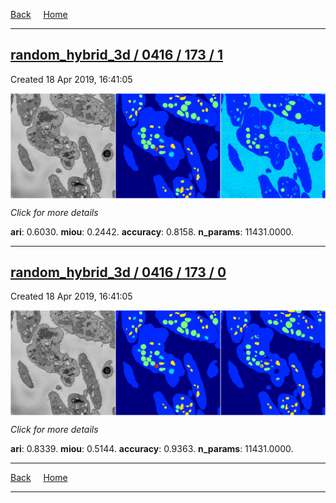 
[Back](..)&nbsp;&nbsp;&nbsp;&nbsp;&nbsp;[Home](https://leapmanlab.github.io/snapshots)

---

<div class="summary"><a href="1"><h2>random_hybrid_3d / 0416 / 173 / 1</h2></a><p>Created 18 Apr 2019, 16:41:05
</p><a href="1"><img src="1/media/summary.png" align="center"></a><p>
<i>Click for more details</i>
</p></div>

**ari**: 0.6030. **miou**: 0.2442. **accuracy**: 0.8158. **n_params**: 11431.0000. 

---

<div class="summary"><a href="0"><h2>random_hybrid_3d / 0416 / 173 / 0</h2></a><p>Created 18 Apr 2019, 16:41:05
</p><a href="0"><img src="0/media/summary.png" align="center"></a><p>
<i>Click for more details</i>
</p></div>

**ari**: 0.8339. **miou**: 0.5144. **accuracy**: 0.9363. **n_params**: 11431.0000. 

---

[Back](..)&nbsp;&nbsp;&nbsp;&nbsp;&nbsp;[Home](https://leapmanlab.github.io/snapshots)

---